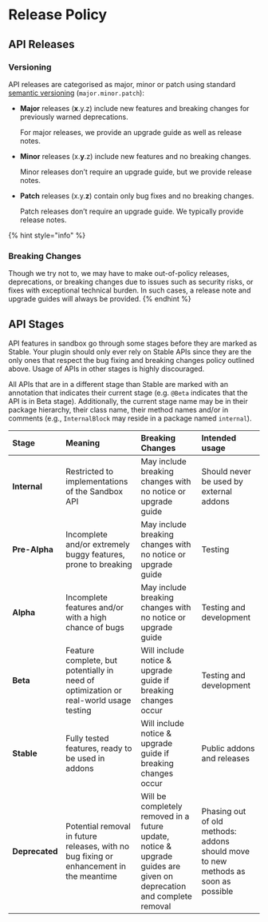 # Release Policy

## API Releases

### Versioning

 API releases are categorised as major, minor or patch using standard [semantic versioning](http://semver.org/) \(`major.minor.patch`\):

* **Major** releases \(**x**.y.z\) include new features and breaking changes for previously warned deprecations.

  For major releases, we provide an upgrade guide as well as release notes.

* **Minor** releases \(x.**y**.z\) include new features and no breaking changes.

  Minor releases don’t require an upgrade guide, but we provide release notes.

* **Patch** releases \(x.y.**z**\) contain only bug fixes and no breaking changes.

  Patch releases don’t require an upgrade guide. We typically provide release notes.

{% hint style="info" %}
### Breaking Changes

Though we try not to, we may have to make out-of-policy releases, deprecations, or breaking changes due to issues such as security risks, or fixes with exceptional technical burden. In such cases, a release note and upgrade guides will always be provided.
{% endhint %}

## API Stages

API features in sandbox go through some stages before they are marked as Stable. Your plugin should only ever rely on Stable APIs since they are the only ones that respect the bug fixing and breaking changes policy outlined above. Usage of APIs in other stages is highly discouraged.

All APIs that are in a different stage than Stable are marked with an annotation that indicates their current stage \(e.g. `@Beta` indicates that the API is in Beta stage\). Additionally, the current stage name may be in their package hierarchy, their class name, their method names and/or in comments \(e.g., `InternalBlock` may reside in a package named `internal`\).

| Stage | Meaning | Breaking Changes | Intended usage |
| :--- | :--- | :--- | :--- |
| **Internal** | Restricted to implementations of the Sandbox API | May include breaking changes with no notice or upgrade guide | Should never be used by external addons |
| **Pre-Alpha** | Incomplete and/or extremely buggy features, prone to breaking | May include breaking changes with no notice or upgrade guide | Testing |
| **Alpha** | Incomplete features and/or with a high chance of bugs | May include breaking changes with no notice or upgrade guide | Testing and development |
| **Beta** | Feature complete, but potentially in need of optimization or real-world usage testing | Will include notice & upgrade guide if breaking changes occur | Testing and development |
| **Stable** | Fully tested features, ready to be used in addons | Will include notice & upgrade guide if breaking changes occur | Public addons and releases |
| **Deprecated** | Potential removal in future releases, with no bug fixing or enhancement in the meantime | Will be completely removed in a future update, notice & upgrade guides are given on deprecation and complete removal | Phasing out of old methods: addons should move to new methods as soon as possible |

